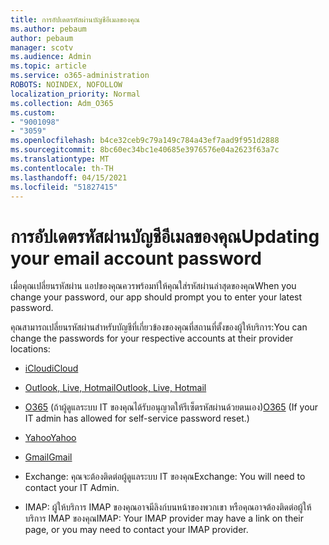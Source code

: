 ```yaml
---
title: การอัปเดตรหัสผ่านบัญชีอีเมลของคุณ
ms.author: pebaum
author: pebaum
manager: scotv
ms.audience: Admin
ms.topic: article
ms.service: o365-administration
ROBOTS: NOINDEX, NOFOLLOW
localization_priority: Normal
ms.collection: Adm_O365
ms.custom:
- "9001098"
- "3059"
ms.openlocfilehash: b4ce32ceb9c79a149c784a43ef7aad9f951d2888
ms.sourcegitcommit: 8bc60ec34bc1e40685e3976576e04a2623f63a7c
ms.translationtype: MT
ms.contentlocale: th-TH
ms.lasthandoff: 04/15/2021
ms.locfileid: "51827415"
---
```

# <a name="updating-your-email-account-password"></a><span data-ttu-id="196ff-102">การอัปเดตรหัสผ่านบัญชีอีเมลของคุณ</span><span class="sxs-lookup"><span data-stu-id="196ff-102">Updating your email account password</span></span>

<span data-ttu-id="196ff-103">เมื่อคุณเปลี่ยนรหัสผ่าน แอปของคุณควรพร้อมท์ให้คุณใส่รหัสผ่านล่าสุดของคุณ</span><span class="sxs-lookup"><span data-stu-id="196ff-103">When you change your password, our app should prompt you to enter your latest password.</span></span>

<span data-ttu-id="196ff-104">คุณสามารถเปลี่ยนรหัสผ่านสําหรับบัญชีที่เกี่ยวข้องของคุณที่สถานที่ตั้งของผู้ให้บริการ:</span><span class="sxs-lookup"><span data-stu-id="196ff-104">You can change the passwords for your respective accounts at their provider locations:</span></span>

- [<span data-ttu-id="196ff-105">iCloud</span><span class="sxs-lookup"><span data-stu-id="196ff-105">iCloud</span></span>](https://support.apple.com/HT201487)

- [<span data-ttu-id="196ff-106">Outlook, Live, Hotmail</span><span class="sxs-lookup"><span data-stu-id="196ff-106">Outlook, Live, Hotmail</span></span>](https://account.live.com/password/reset)

- <span data-ttu-id="196ff-107">[O365](https://passwordreset.microsoftonline.com) (ถ้าผู้ดูแลระบบ IT ของคุณได้รับอนุญาตให้รีเซ็ตรหัสผ่านด้วยตนเอง)</span><span class="sxs-lookup"><span data-stu-id="196ff-107">[O365](https://passwordreset.microsoftonline.com) (If your IT admin has allowed for self-service password reset.)</span></span>

- [<span data-ttu-id="196ff-108">Yahoo</span><span class="sxs-lookup"><span data-stu-id="196ff-108">Yahoo</span></span>](https://login.yahoo.com/account/challenge/username?done=https%3A%2F%2Fwww.yahoo.com%2F&authMechanism=secondary&chllngnm=base&sessionIndex=QQ--)

- [<span data-ttu-id="196ff-109">Gmail</span><span class="sxs-lookup"><span data-stu-id="196ff-109">Gmail</span></span>](https://support.google.com/mail/answer/41078?co=GENIE.Platform%3DDesktop&hl=en)

- <span data-ttu-id="196ff-110">Exchange: คุณจะต้องติดต่อผู้ดูแลระบบ IT ของคุณ</span><span class="sxs-lookup"><span data-stu-id="196ff-110">Exchange: You will need to contact your IT Admin.</span></span>

- <span data-ttu-id="196ff-111">IMAP: ผู้ให้บริการ IMAP ของคุณอาจมีลิงก์บนหน้าของพวกเขา หรือคุณอาจต้องติดต่อผู้ให้บริการ IMAP ของคุณ</span><span class="sxs-lookup"><span data-stu-id="196ff-111">IMAP: Your IMAP provider may have a link on their page, or you may need to contact your IMAP provider.</span></span>